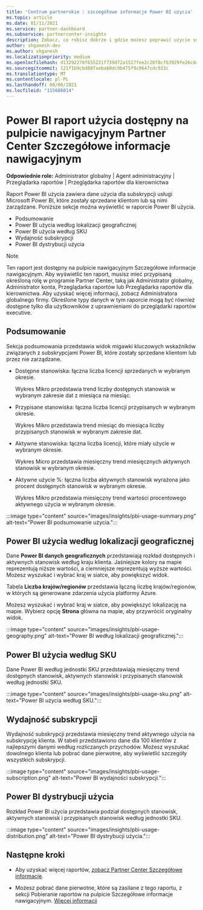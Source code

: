 ```yaml
---
title: 'Centrum partnerskie : szczegółowe informacje Power BI użycia'
ms.topic: article
ms.date: 01/11/2021
ms.service: partner-dashboard
ms.subservice: partnercenter-insights
description: Zobacz, co robisz dobrze i gdzie możesz poprawić użycie subskrypcji Power BI sprzedaży lub zarządzania dla klientów.
author: shganesh-dev
ms.author: shganesh
ms.localizationpriority: medium
ms.openlocfilehash: d13292270f655221f739d72a1517fee2c20f8cf63929fe26cd423f5f284ab379
ms.sourcegitcommit: 121f1b9cbd88faeba60dc9b475f9c0647cdc933c
ms.translationtype: MT
ms.contentlocale: pl-PL
ms.lasthandoff: 08/06/2021
ms.locfileid: "115686014"
---
```

# <a name="power-bi-usage-report-available-from-the-partner-center-insights-dashboard"></a>Power BI raport użycia dostępny na pulpicie nawigacyjnym Partner Center Szczegółowe informacje nawigacyjnym

**Odpowiednie role:** Administrator globalny | Agent administracyjny | Przeglądarka raportów | Przeglądarka raportów dla kierownictwa

Raport Power BI użycia zawiera dane użycia dla subskrypcji usługi Microsoft Power BI, które zostały sprzedane klientom lub są nimi zarządzane. Poniższe sekcje można wyświetlić w raporcie Power BI użycia.

- Podsumowanie
- Power BI użycia według lokalizacji geograficznej
- Power BI użycia według SKU
- Wydajność subskrypcji
- Power BI dystrybucji użycia

 > [!NOTE]
 > Ten raport jest dostępny na pulpicie nawigacyjnym Szczegółowe informacje nawigacyjnym. Aby wyświetlić ten raport, musisz mieć przypisaną określoną rolę w programie Partner Center, taką jak Administrator globalny, Administrator konta, Przeglądarka raportów lub Przeglądarka raportów dla kierownictwa. Aby uzyskać więcej informacji, zobacz Administratora globalnego firmy. Określone typy danych w tym raporcie mogą być również dostępne tylko dla użytkowników z uprawnieniami do przeglądarki raportów executive.

## <a name="summary"></a>Podsumowanie

Sekcja podsumowania przedstawia widok migawki kluczowych wskaźników związanych z subskrypcjami Power BI, które zostały sprzedane klientom lub przez nie zarządzane. 

- Dostępne stanowiska: łączna liczba licencji sprzedanych w wybranym okresie.

   Wykres Mikro przedstawia trend liczby dostępnych stanowisk w wybranym zakresie dat z miesiąca na miesiąc.

- Przypisane stanowiska: łączna liczba licencji przypisanych w wybranym okresie.

   Wykres Mikro przedstawia trend miesiąc do miesiąca liczby przypisanych stanowisk w wybranym zakresie dat.

- Aktywne stanowiska: łączna liczba licencji, które miały użycie w wybranym okresie. 

   Wykres Micro przedstawia miesięczny trend miesięcznych aktywnych stanowisk w wybranym okresie.

- Aktywne użycie %: łączna liczba aktywnych stanowisk wyrażona jako procent dostępnych stanowisk w wybranym okresie. 

   Wykres Mikro przedstawia miesięczny trend wartości procentowego aktywnego użycia w wybranym okresie.

:::image type="content" source="images/insights/pbi-usage-summary.png" alt-text="Power BI podsumowanie użycia.":::

## <a name="power-bi-usage-by-geography"></a>Power BI użycia według lokalizacji geograficznej

Dane **Power BI danych geograficznych** przedstawiają rozkład dostępnych i aktywnych stanowisk według kraju klienta. Jaśniejsze kolory na mapie reprezentują niższe wartości, a ciemniejsze reprezentują wyższe wartości. Możesz wyszukać i wybrać kraj w siatce, aby powiększyć widok.

Tabela **Liczba krajów/regionów** przedstawia łączną liczbę krajów/regionów, w których są generowane zdarzenia użycia platformy Azure.

Możesz wyszukać i wybrać kraj w siatce, aby powiększyć lokalizację na mapie. Wybierz opcję **Strona** główna na mapie, aby przywrócić oryginalny widok.

:::image type="content" source="images/insights/pbi-usage-geography.png" alt-text="Power BI według lokalizacji geograficznej.":::

## <a name="power-bi-usage-by-sku"></a>Power BI użycia według SKU

Dane Power BI według jednostki SKU przedstawiają miesięczny trend dostępnych stanowisk, aktywnych stanowisk i przypisanych stanowisk według jednostki SKU.

:::image type="content" source="images/insights/pbi-usage-sku.png" alt-text="Power BI użycia według SKU.":::

## <a name="subscriptions-performance"></a>Wydajność subskrypcji

Wydajność subskrypcji przedstawia miesięczny trend aktywnego użycia na subskrypcję klienta. W tabeli przedstawiono dane dla 100 klientów z najlepszymi danymi według rozliczanych przychodów. Możesz wyszukać dowolnego klienta lub pobrać dane pierwotne, aby wyświetlić szczegóły wszystkich subskrypcji.

:::image type="content" source="images/insights/pbi-usage-subscription.png" alt-text="Power BI wydajności subskrypcji.":::

## <a name="power-bi-usage-distribution"></a>Power BI dystrybucji użycia

Rozkład Power BI użycia przedstawia podział dostępnych stanowisk, aktywnych stanowisk i przypisanych stanowisk według jednostki SKU.

:::image type="content" source="images/insights/pbi-usage-distribution.png" alt-text="Power BI dystrybucji użycia.":::

## <a name="next-steps"></a>Następne kroki

- Aby uzyskać więcej raportów, [zobacz Partner Center Szczegółowe informacje](partner-center-insights.md).

- Możesz pobrać dane pierwotne, które są zasilane z tego raportu, z sekcji Pobieranie raportów na pulpicie Szczegółowe informacje nawigacyjnym. [Więcej informacji](insights-download-reports.md) 
